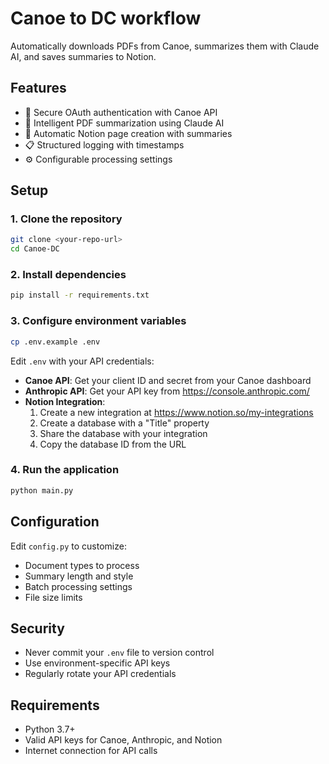 # Canoe to DC workflow

Automatically downloads PDFs from Canoe, summarizes them with Claude AI, and saves summaries to Notion.

## Features

- 🔐 Secure OAuth authentication with Canoe API
- 🤖 Intelligent PDF summarization using Claude AI
- 📝 Automatic Notion page creation with summaries
- 📋 Structured logging with timestamps
- ⚙️ Configurable processing settings

## Setup

### 1. Clone the repository
```bash
git clone <your-repo-url>
cd Canoe-DC
```

### 2. Install dependencies
```bash
pip install -r requirements.txt
```

### 3. Configure environment variables
```bash
cp .env.example .env
```

Edit `.env` with your API credentials:

- **Canoe API**: Get your client ID and secret from your Canoe dashboard
- **Anthropic API**: Get your API key from https://console.anthropic.com/
- **Notion Integration**: 
  1. Create a new integration at https://www.notion.so/my-integrations
  2. Create a database with a "Title" property
  3. Share the database with your integration
  4. Copy the database ID from the URL

### 4. Run the application
```bash
python main.py
```

## Configuration

Edit `config.py` to customize:
- Document types to process
- Summary length and style
- Batch processing settings
- File size limits

## Security

- Never commit your `.env` file to version control
- Use environment-specific API keys
- Regularly rotate your API credentials

## Requirements

- Python 3.7+
- Valid API keys for Canoe, Anthropic, and Notion
- Internet connection for API calls

